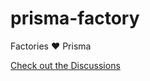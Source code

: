 # prisma-factory
Factories ❤️ Prisma

[Check out the Discussions](https://github.com/echobind/prisma-factory/discussions)
